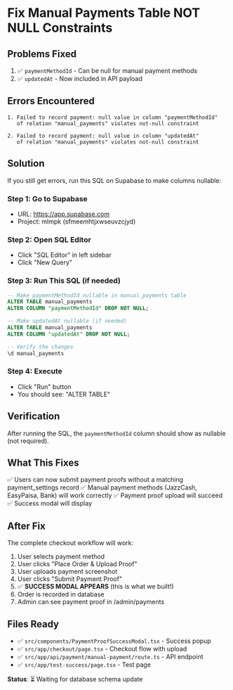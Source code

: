 # Fix Manual Payments Table NOT NULL Constraints

## Problems Fixed
1. ✅ `paymentMethodId` - Can be null for manual payment methods
2. ✅ `updatedAt` - Now included in API payload

## Errors Encountered
```
1. Failed to record payment: null value in column "paymentMethodId" 
   of relation "manual_payments" violates not-null constraint

2. Failed to record payment: null value in column "updatedAt" 
   of relation "manual_payments" violates not-null constraint
```

## Solution
If you still get errors, run this SQL on Supabase to make columns nullable:

### Step 1: Go to Supabase
- URL: https://app.supabase.com
- Project: mlmpk (sfmeemhtjxwseuvzcjyd)

### Step 2: Open SQL Editor
- Click "SQL Editor" in left sidebar
- Click "New Query"

### Step 3: Run This SQL (if needed)
```sql
-- Make paymentMethodId nullable in manual_payments table
ALTER TABLE manual_payments 
ALTER COLUMN "paymentMethodId" DROP NOT NULL;

-- Make updatedAt nullable (if needed)
ALTER TABLE manual_payments 
ALTER COLUMN "updatedAt" DROP NOT NULL;

-- Verify the changes
\d manual_payments
```

### Step 4: Execute
- Click "Run" button
- You should see: "ALTER TABLE"

## Verification
After running the SQL, the `paymentMethodId` column should show as nullable (not required).

## What This Fixes
✅ Users can now submit payment proofs without a matching payment_settings record
✅ Manual payment methods (JazzCash, EasyPaisa, Bank) will work correctly
✅ Payment proof upload will succeed
✅ Success modal will display

## After Fix
The complete checkout workflow will work:
1. User selects payment method
2. User clicks "Place Order & Upload Proof"
3. User uploads payment screenshot
4. User clicks "Submit Payment Proof"
5. ✅ **SUCCESS MODAL APPEARS** (this is what we built!)
6. Order is recorded in database
7. Admin can see payment proof in /admin/payments

## Files Ready
- ✅ `src/components/PaymentProofSuccessModal.tsx` - Success popup
- ✅ `src/app/checkout/page.tsx` - Checkout flow with upload
- ✅ `src/app/api/payment/manual-payment/route.ts` - API endpoint
- ✅ `src/app/test-success/page.tsx` - Test page

**Status**: ⏳ Waiting for database schema update
